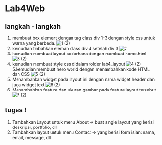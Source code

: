 # Lab4Web
## langkah - langkah  
1. membuat box element dengan tag class div 1-3  dengan style css untuk warna yang berbeda.
![1 (2)](https://user-images.githubusercontent.com/56240533/115361496-d69d8a00-a1ea-11eb-89b6-ce0e28fb6829.png)
2. kemudian tmbahkan eleman class div 4 setelah div 3
![2](https://user-images.githubusercontent.com/56240533/115361509-d8ffe400-a1ea-11eb-9015-37139c319100.png)
3. kemudian  membuat layout sederhana dengan membuat home.html 
![3 (2)](https://user-images.githubusercontent.com/56240533/115361562-e5843c80-a1ea-11eb-96a1-04f103ddbf2b.png)
4. kemudian membuat style css didalam folder lab4_layout
![4 (2)](https://user-images.githubusercontent.com/56240533/115361567-e74e0000-a1ea-11eb-9771-966c5e6befe7.png)
5.kemudian membuat hero world dengan menambahkan  kode HTML dan CSS
![5 (2)](https://user-images.githubusercontent.com/56240533/115361569-e74e0000-a1ea-11eb-81d8-d06bda50ec94.png)
6. Menambahkan widget pada layout ini dengan nama  widget header dan juga widget text 
![6 (2)](https://user-images.githubusercontent.com/56240533/115361592-ecab4a80-a1ea-11eb-856b-8a92c370c25c.png)
7. Menambahkan feature dan ukuran gambar pada feature layout tersebut.
![7 (2)](https://user-images.githubusercontent.com/56240533/115361604-ef0da480-a1ea-11eb-812b-67ec3d7b5a6e.png)

## tugas !
1. Tambahkan Layout untuk menu About => buat single layout yang berisi deskripsi, portfolio, dll
2. Tambahkan layout untuk menu Contact => yang berisi form isian: nama, email, message, dll

